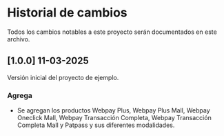 # Historial de cambios

Todos los cambios notables a este proyecto serán documentados en este archivo.

## [1.0.0] 11-03-2025

Versión inicial del proyecto de ejemplo.

### Agrega

- Se agregan los productos Webpay Plus, Webpay Plus Mall, Webpay Oneclick Mall, Webpay Transacción Completa, Webpay Transacción Completa Mall y Patpass y sus diferentes modalidades.
